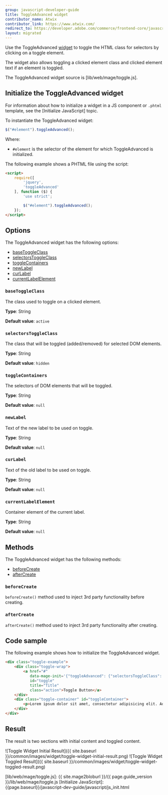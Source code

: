 ```yaml
---
group: javascript-developer-guide
title: ToggleAdvanced widget
contributor_name: Atwix
contributor_link: https://www.atwix.com/
redirect_to: https://developer.adobe.com/commerce/frontend-core/javascript/jquery-widgets/toggle/
layout: migrated
---
```


Use the ToggleAdvanced [widget](https://glossary.magento.com/widget/) to toggle the HTML class for selectors by clicking on a toggle element.

The widget also allows toggling a clicked element class and clicked element text if an element is toggled.

The ToggleAdvanced widget source is [lib/web/mage/toggle.js].

## Initialize the ToggleAdvanced widget

For information about how to initialize a widget in a JS component or `.phtml` template, see the [Initialize JavaScript] topic.

To instantiate the ToggleAdvanced widget:

```javascript
$("#element").toggleAdvanced();
```

Where:

-  `#element` is the selector of the element for which ToggleAdvanced is initialized.

The following example shows a PHTML file using the script:

```html
<script>
    require([
        'jquery',
        'toggleAdvanced'
    ], function ($) {
        'use strict';

        $("#element").toggleAdvanced();
    });
</script>
```

## Options

The ToggleAdvanced widget has the following options:

-  [baseToggleClass](#basetoggleclass)
-  [selectorsToggleClass](#selectorstoggleclass)
-  [toggleContainers](#togglecontainers)
-  [newLabel](#newlabel)
-  [curLabel](#curlabel)
-  [currentLabelElement](#currentlabelelement)

### `baseToggleClass`

The class used to toggle on a clicked element.

**Type**: String

**Default value**: `active`

### `selectorsToggleClass`

The class that will be toggled (added/removed) for selected DOM elements.

**Type**: String

**Default value**: `hidden`

### `toggleContainers`

The selectors of DOM elements that will be toggled.

**Type**: String

**Default value**: `null`

### `newLabel`

Text of the new label to be used on toggle.

**Type**: String

**Default value**: `null`

### `curLabel`

Text of the old label to be used on toggle.

**Type**: String

**Default value**: `null`

### `currentLabelElement`

Container element of the current label.

**Type**: String

**Default value**: `null`

## Methods

The ToggleAdvanced widget has the following methods:

-  [beforeCreate](#beforecreate)
-  [afterCreate](#aftercreate)

### `beforeCreate`

`beforeCreate()` method used to inject 3rd party functionality before creating.

### `afterCreate`

`afterCreate()` method used to inject 3rd party functionality after creating.

## Code sample

The following example shows how to initialize the ToggleAdvanced widget.

```html
<div class="toggle-example">
    <div class="toggle-wrap">
        <a href="#"
           data-mage-init='{"toggleAdvanced": {"selectorsToggleClass": "active", "baseToggleClass": "expanded", "toggleContainers": "#toggleContainer", "newLabel": "Expanded Toggle Button"}}'
           id="toggle"
           title="Title"
           class="action">Toggle Button</a>
    </div>
    <div class="toggle-container" id="toggleContainer">
        <p>Lorem ipsum dolor sit amet, consectetur adipisicing elit. Ad autem, corporis ducimus ex in ipsam minima nisi nulla officiis omnis quae quaerat quasi quo ratione reiciendis rem repellendus temporibus, voluptates.</p>
    </div>
</div>
```

## Result

The result is two sections with initial content and toggled content.

![Toggle Widget Initial Result]({{ site.baseurl }}/common/images/widget/toggle-widget-initial-result.png)
![Toggle Widget Toggled Result]({{ site.baseurl }}/common/images/widget/toggle-widget-toggled-result.png)

<!-- Link Definitions -->
[lib/web/mage/toggle.js]: {{ site.mage2bloburl }}/{{ page.guide_version }}/lib/web/mage/toggle.js
[Initialize JavaScript]: {{page.baseurl}}/javascript-dev-guide/javascript/js_init.html
